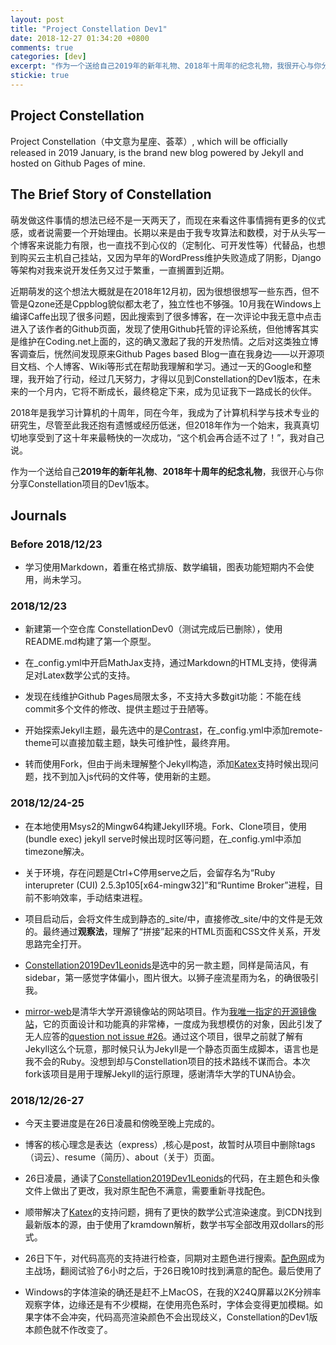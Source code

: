 ```yaml
---
layout: post
title: "Project Constellation Dev1"
date: 2018-12-27 01:34:20 +0800
comments: true
categories: [dev]
excerpt: "作为一个送给自己2019年的新年礼物、2018年十周年的纪念礼物，我很开心与你分享Constellation项目的Dev1版本。"
stickie: true
---
```


## Project Constellation

Project Constellation（中文意为星座、荟萃）, which will be officially released in 2019 January, is the brand new blog powered by Jekyll and hosted on Github Pages of mine.

## The Brief Story of Constellation

萌发做这件事情的想法已经不是一天两天了，而现在来看这件事情拥有更多的仪式感，或者说需要一个开始理由。长期以来是由于我专攻算法和数模，对于从头写一个博客来说能力有限，也一直找不到心仪的（定制化、可开发性等）代替品，也想到购买云主机自己挂站，又因为早年的WordPress维护失败造成了阴影，Django等架构对我来说开发任务又过于繁重，一直搁置到近期。

近期萌发的这个想法大概就是在2018年12月初，因为很想很想写一些东西，但不管是Qzone还是Cppblog貌似都太老了，独立性也不够强。10月我在Windows上编译Caffe出现了很多问题，因此搜索到了很多博客，在一次评论中我无意中点击进入了该作者的Github页面，发现了使用Github托管的评论系统，但他博客其实是维护在Coding.net上面的，这的确又激起了我的开发热情。之后对这类独立博客调查后，恍然间发现原来Github Pages based Blog一直在我身边——以开源项目文档、个人博客、Wiki等形式在帮助我理解和学习。通过一天的Google和整理，我开始了行动，经过几天努力，才得以见到Constellation的Dev1版本，在未来的一个月内，它将不断成长，最终稳定下来，成为见证我下一路成长的伙伴。

2018年是我学习计算机的十周年，同在今年，我成为了计算机科学与技术专业的研究生，尽管至此我还抱有遗憾或经历低迷，但2018年作为一个始末，我真真切切地享受到了这十年来最畅快的一次成功，“这个机会再合适不过了！”，我对自己说。

作为一个送给自己**2019年的新年礼物**、**2018年十周年的纪念礼物**，我很开心与你分享Constellation项目的Dev1版本。

## Journals

### Before 2018/12/23

- 学习使用Markdown，着重在格式排版、数学编辑，图表功能短期内不会使用，尚未学习。

### 2018/12/23

- 新建第一个空仓库 ConstellationDev0（测试完成后已删除），使用README.md构建了第一个原型。

- 在_config.yml中开启MathJax支持，通过Markdown的HTML支持，使得满足对Latex数学公式的支持。

- 发现在线维护Github Pages局限太多，不支持大多数git功能：不能在线commit多个文件的修改、提供主题过于丑陋等。

- 开始探索Jekyll主题，最先选中的是[Contrast](https://github.com/niklasbuschmann/contrast)，在_config.yml中添加remote-theme可以直接加载主题，缺失可维护性，最终弃用。

- 转而使用Fork，但由于尚未理解整个Jekyll构造，添加[Katex](https://katex.org/)支持时候出现问题，找不到加入js代码的文件等，使用新的主题。

### 2018/12/24-25

- 在本地使用Msys2的Mingw64构建Jekyll环境。Fork、Clone项目，使用(bundle exec) jekyll serve时候出现时区等问题，在_config.yml中添加timezone解决。

- 关于环境，存在问题是Ctrl+C停用serve之后，会留存名为“Ruby interupreter (CUI) 2.5.3p105[x64-mingw32]”和“Runtime Broker”进程，目前不影响效率，手动结束进程。

- 项目启动后，会将文件生成到静态的_site/中，直接修改_site/中的文件是无效的。最终通过**观察法**，理解了“拼接”起来的HTML页面和CSS文件关系，开发思路完全打开。

- [Constellation2019Dev1Leonids](https://github.com/sleeplessai/Constellation2019Dev1Leonids)是选中的另一款主题，同样是简洁风，有sidebar，第一感觉字体偏小，图片很大。以狮子座流星雨为名，的确很吸引我。

- [mirror-web](https://github.com/sleeplessai/mirror-web)是清华大学开源镜像站的网站项目。作为[我唯一指定的开源镜像站](https://tuna.moe/)，它的页面设计和功能真的非常棒，一度成为我想模仿的对象，因此引发了无人应答的[question not issue #26](https://github.com/tuna/blogroll/issues/26)。通过这个项目，很早之前就了解有Jekyll这么个玩意，那时候只认为Jekyll是一个静态页面生成脚本，语言也是我不会的Ruby。没想到却与Constellation项目的技术路线不谋而合。本次fork该项目是用于理解Jekyll的运行原理，感谢清华大学的TUNA协会。

### 2018/12/26-27

- 今天主要进度是在26日凌晨和傍晚至晚上完成的。

- 博客的核心理念是表达（express）,核心是post，故暂时从项目中删除tags（词云）、resume（简历）、about（关于）页面。

- 26日凌晨，通读了[Constellation2019Dev1Leonids](https://github.com/sleeplessai/Constellation2019Dev1Leonids)的代码，在主题色和头像文件上做出了更改，我对原生配色不满意，需要重新寻找配色。

- 顺带解决了[Katex](https://katex.org/)的支持问题，拥有了更快的数学公式渲染速度。到CDN找到最新版本的源，由于使用了kramdown解析，数学书写全部改用双dollars的形式。

- 26日下午，对代码高亮的支持进行检查，同期对主题色进行搜索。[配色网](http://peise.net)成为主战场，翻阅试验了6小时之后，于26日晚10时找到满意的配色。最后使用了

- Windows的字体渲染的确还是赶不上MacOS，在我的X24Q屏幕以2K分辨率观察字体，边缘还是有不少模糊，在使用亮色系时，字体会变得更加模糊。如果字体不会冲突，代码高亮渲染颜色不会出现歧义，Constellation的Dev1版本颜色就不作改变了。
